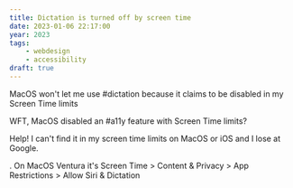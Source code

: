 ```yaml
---
title: Dictation is turned off by screen time
date: 2023-01-06 22:17:00
year: 2023
tags:
    - webdesign
    - accessibility
draft: true
---
```



MacOS won't let me use #dictation because it claims to be disabled in my Screen Time limits

WFT, MacOS disabled an #a11y feature with Screen Time limits?

Help! I can't find it in my screen time limits on MacOS or iOS and I lose at Google.


. On MacOS Ventura it's Screen Time > Content & Privacy > App Restrictions > Allow Siri & Dictation
